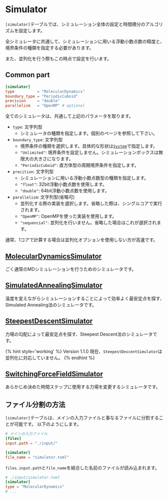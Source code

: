 # Simulator

`[simulator]`テーブルでは、シミュレーション全体の設定と時間積分のアルゴリズムを設定します。

全シミュレータに共通して、シミュレーションに用いる浮動小数点数の精度と、境界条件の種類を指定する必要があります。

また、並列化を行う際もこの時点で設定を行います。

## Common part

```toml
[simulator]
type          = "MolecularDynamics"
boundary_type = "PeriodicCuboid"
precision     = "double"
parallelism   = "OpenMP" # optional
```

全てのシミュレータは、共通して上記のパラメータを取ります。

- `type`: 文字列型
  - シミュレータの種類を指定します。個別のページを参照して下さい。
- `boundary_type`: 文字列型
  - 境界条件の種類を選択します。具体的な形状は[`System`](System.md)で指定します。
  - `"Unlimited"`: 境界条件を設定しません。シミュレーションボックスは無限大の大きさになります。
  - `"PeriodicCuboid"`: 直方体型の周期境界条件を指定します。
- `precition`: 文字列型
  - シミュレーションに用いる浮動小数点数型の種類を指定します。
  - `"float"`: 32bit浮動小数点数を使用します。
  - `"double"`: 64bit浮動小数点数を使用します。
- `parallelism`: 文字列型(省略可)
  - 並列化する際の実装を選択します。省略した際は、シングルコアで実行されます。
  - `"OpenMP"`: OpenMPを使った実装を使用します。
  - `"sequencial"`: 並列化を行いません。省略した場合はこれが選択されます。

通常、1コアで計算する場合は並列化オプションを使用しない方が高速です。

## [MolecularDynamicsSimulator](MolecularDynamicsSimulator.md)

ごく通常のMDシミュレーションを行うためのシミュレータです。

## [SimulatedAnnealingSimulator](SimulatedAnnealingSimulator.md)

温度を変えながらシミュレーションすることによって効率よく最安定点を探す、Simulated Annealing法のシミュレータです。

## [SteepestDescentSimulator](SteepestDescentSimulator.md)

力場の勾配によって最安定点を探す、Steepest Descent法のシミュレータです。

{% hint style='working' %}
Version 1.1.0 現在、`SteepestDescentSimulator`は並列化に対応していません。
{% endhint %}

## [SwitchingForceFieldSimulator](SteepestDescentSimulator.md)

あらかじめ決めた時間ステップに使用する力場を変更するシミュレータです。

## ファイル分割の方法

`[simulator]`テーブルは、メインの入力ファイルと事なるファイルに分割することが可能です。
以下のようにします。

```toml
# メインの入力ファイル
[files]
input.path = "./input/"

[simulator]
file_name = "simulator.toml"
```

`files.input.path`と`file_name`を結合した名前のファイルが読み込まれます。

```toml
# ./input/simulator.toml
[simulator]
type = "MolecularDynamics"
# ...
```
